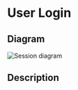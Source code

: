 # User Login

## Diagram 
![Session diagram](http://www.plantuml.com/plantuml/proxy?src=https://raw.githubusercontent.com/adorsys/open-banking-gateway/feature/normalize_usecases/docs/architecture/diagrams/useCases/1-loginWithFinTech.puml&fmt=svg&vvv=1&sanitize=true)  

## Description
